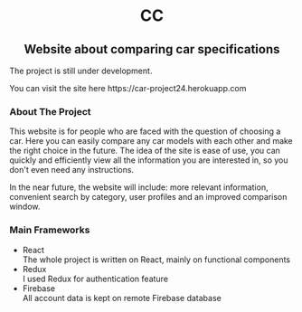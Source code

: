 <h1 align="center">CС</h1>

<h2 align="center">Website about comparing car specifications</h2>
<p>The project is still under development.</p>
You can visit the site here https://car-project24.herokuapp.com

### About The Project
This website is for people who are faced with the question of choosing a car. Here you can easily compare any car models with each other and make the right choice in the future. The idea of the site is ease of use, you can quickly and efficiently view all the information you are interested in, so you don't even need any instructions.

In the near future, the website will include: more relevant information, convenient search by category, user profiles and an improved comparison window.

### Main Frameworks

<ul>
  <li>React</li>The whole project is written on React, mainly on functional components
  <li>Redux</li>I used Redux for authentication feature
  <li>Firebase</li>All account data is kept on remote Firebase database
</ul>
